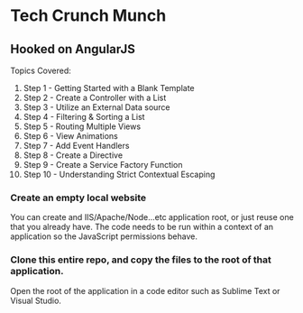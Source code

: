 # Tech Crunch Munch
## Hooked on AngularJS

Topics Covered:

<ol>
<li>Step 1 - Getting Started with a Blank Template</li>
<li>Step 2 - Create a Controller with a List</li>
<li>Step 3 - Utilize an External Data source</li>
<li>Step 4 - Filtering &amp; Sorting a List</li>
<li>Step 5 - Routing Multiple Views</li>
<li>Step 6 - View Animations</li>
<li>Step 7 - Add Event Handlers</li>
<li>Step 8 - Create a Directive</li>
<li>Step 9 - Create a Service Factory Function</li>
<li>Step 10 - Understanding Strict Contextual Escaping</li>
</ol>

### Create an empty local website

You can create and IIS/Apache/Node...etc application root, or just reuse one that you already have. The code needs to be run within a context of an application so the JavaScript permissions behave.

### Clone this entire repo, and copy the files to the root of that application.

Open the root of the application in a code editor such as Sublime Text or Visual Studio.
